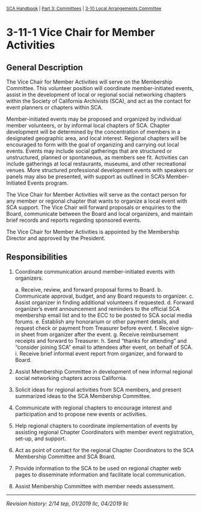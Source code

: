<sup>[SCA Handbook](/sca-handbook/index.html) | [Part 3: Committees](../03_committees/index.html) | [3-10 Local Arrangements Committee](../03_committees/03-11_membership.html)</sup> 

# 3-11-1 Vice Chair for Member Activities

## General Description

The Vice Chair for Member Activities will serve on the Membership Committee. This volunteer position will coordinate member-initiated events, assist in the development of local or regional social networking chapters within the Society of California Archivists (SCA), and act as the contact for event planners or chapters within SCA.

Member-initiated events may be proposed and organized by individual member volunteers, or by informal local chapters of SCA. Chapter development will be determined by the concentration of members in a designated geographic area, and local interest. Regional chapters will be encouraged to form with the goal of organizing and carrying out local events. Events may include social gatherings that are structured or unstructured, planned or spontaneous, as members see fit. Activities can include gatherings at local restaurants, museums, and other recreational venues. More structured professional development events with speakers or panels may also be presented, with support as outlined in SCA’s Member-Initiated Events program.

The Vice Chair for Member Activities will serve as the contact person for any member or regional chapter that wants to organize a local event with SCA support. The Vice Chair will forward proposals or enquiries to the Board, communicate between the Board and local organizers, and maintain brief records and reports regarding sponsored events.

The Vice Chair for Member Activities is appointed by the Membership Director and approved by the President.

## Responsibilities

1. Coordinate communication around member-initiated events with organizers.

   a. Receive, review, and forward proposal forms to Board.
   b. Communicate approval, budget, and any Board requests to organizer.
   c. Assist organizer in finding additional volunteers if requested.
   d. Forward organizer’s event announcement and reminders to the official SCA membership email list and to the ECC to be posted to SCA social media forums.
   e. Establish any honorarium or other payment details, and request check or payment from Treasurer before event.
   f. Receive sign-in sheet from organizer after the event.
   g. Receive reimbursement receipts and forward to Treasurer.
   h. Send “thanks for attending” and “consider joining SCA” email to attendees after event, on behalf of SCA.
   i. Receive brief informal event report from organizer, and forward to Board.

2. Assist Membership Committee in development of new informal regional social networking chapters across California.
3. Solicit ideas for regional activities from SCA members, and present summarized ideas to the SCA Membership Committee.
4. Communicate with regional chapters to encourage interest and participation and to propose new events or activities.
5. Help regional chapters to coordinate implementation of events by assisting regional Chapter Coordinators with member event registration, set-up, and support.
6. Act as point of contact for the regional Chapter Coordinators to the SCA Membership Committee and SCA Board.
7. Provide information to the SCA to be used on regional chapter web pages to disseminate information and facilitate local communication.
8. Assist Membership Committee with member needs assessment.

***

_Revision history: 2/14 tep, 01/2019 llc, 04/2019 llc_

